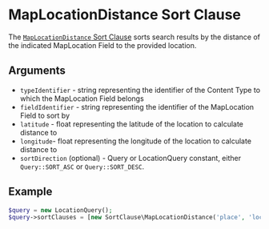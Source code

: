 # MapLocationDistance Sort Clause

The [`MapLocationDistance` Sort Clause](https://github.com/ezsystems/ezpublish-kernel/blob/v7.5.6/eZ/Publish/API/Repository/Values/Content/Query/SortClause/MapLocationDistance.php)
sorts search results by the distance of the indicated MapLocation Field to the provided location.

## Arguments

- `typeIdentifier` - string representing the identifier of the Content Type to which the MapLocation Field belongs
- `fieldIdentifier` - string representing the identifier of the MapLocation Field to sort by
- `latitude` - float representing the latitude of the location to calculate distance to
- `longitude`- float representing the longitude of the location to calculate distance to
- `sortDirection` (optional) - Query or LocationQuery constant, either `Query::SORT_ASC` or `Query::SORT_DESC`.

## Example

``` php
$query = new LocationQuery();
$query->sortClauses = [new SortClause\MapLocationDistance('place', 'location', 49.542889, 20.111349)];
```
